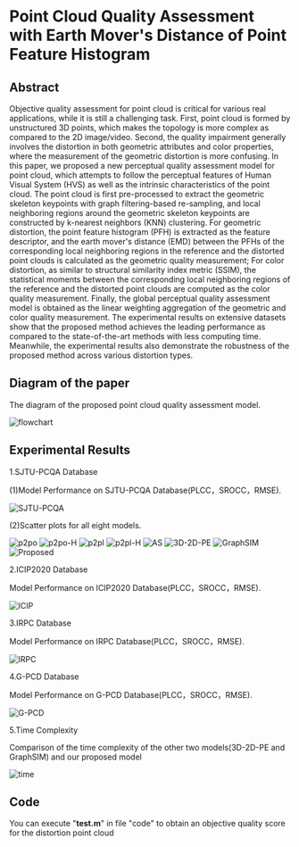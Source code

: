 # Point Cloud Quality Assessment with Earth Mover's Distance of Point Feature Histogram

## Abstract

Objective quality assessment for point cloud is critical for various real applications, while it is still a challenging task. First, point cloud is formed by unstructured 3D points, which makes the topology is more complex as compared to the 2D image/video. Second, the quality impairment generally involves the distortion in both geometric attributes and color properties, where the measurement of the geometric distortion is more confusing. In this paper, we proposed a new perceptual quality assessment model for point cloud, which attempts to follow the perceptual features of Human Visual System (HVS) as well as the intrinsic characteristics of the point cloud. The point cloud is first pre-processed to extract the geometric skeleton keypoints with graph filtering-based re-sampling, and local neighboring regions around the geometric skeleton keypoints are constructed by k-nearest neighbors (KNN) clustering. For geometric distortion, the point feature histogram (PFH) is extracted as the feature descriptor, and the earth mover's distance (EMD) between the PFHs of the corresponding local neighboring regions in the reference and the distorted point clouds is calculated as the geometric quality measurement; For color distortion, as similar to structural similarity index metric (SSIM), the statistical moments between the corresponding local neighboring regions of the reference and the distorted point clouds are computed as the color quality measurement. Finally, the global perceptual quality assessment model is obtained as the linear weighting aggregation of the geometric and color quality measurement. The experimental results on extensive datasets show that the proposed method achieves the leading performance as compared to the state-of-the-art methods with less computing time. Meanwhile, the experimental results also demonstrate the robustness of the proposed method across various distortion types.

## Diagram of the paper

The diagram of the proposed point cloud quality assessment model.

![flowchart](image/flowchart.jpg)


## Experimental Results

1.SJTU-PCQA Database

(1)Model Performance on SJTU-PCQA Database(PLCC，SROCC，RMSE).

![SJTU-PCQA](image/SJTU-PCQA.png)


(2)Scatter plots for all eight models.

![p2po](image/p2po.jpg)
![p2po-H](image/p2po-H.jpg)
![p2pl](image/p2pl.jpg)
![p2pl-H](image/p2pl-H.jpg)
![AS](image/AS.jpg)
![3D-2D-PE](image/3D-2D-PE.jpg)
![GraphSIM](image/GraphSIM.jpg)
![Proposed](image/Proposed.jpg)

2.ICIP2020 Database

Model Performance on ICIP2020 Database(PLCC，SROCC，RMSE).

![ICIP](image/ICIP.png)

3.IRPC Database

Model Performance on IRPC Database(PLCC，SROCC，RMSE).

![IRPC](image/IRPC.png)

4.G-PCD Database

Model Performance on G-PCD Database(PLCC，SROCC，RMSE).

![G-PCD](image/G-PCD.png)

5.Time Complexity

Comparison of the time complexity of the other two models(3D-2D-PE and GraphSIM) and our proposed model

![time](image/time.png)

## Code

You can execute "**test.m**" in file "code" to obtain an objective quality score for the distortion point cloud

